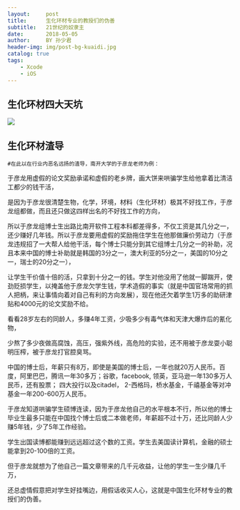 ```yaml
---
layout:     post
title:      生化环材专业的教授们的伪善
subtitle:   21世纪的奴隶主
date:       2018-05-05
author:     BY 孙少君
header-img: img/post-bg-kuaidi.jpg
catalog: true
tags:
    - Xcode
    - iOS
---
```


## 生化环材四大天坑


	

![](https://upload-images.jianshu.io/upload_images/545662-f9031dfcce085f8f.png?imageMogr2/auto-orient/strip%7CimageView2/2/w/459)

## 生化环材渣导



	
	#在此以在行业内恶名远扬的渣导，南开大学的于彦龙老师为例：
	
于彦龙用虚假的论文奖励承诺和虚假的老乡牌，画大饼来哄骗学生给他拿着比清洁工都少的钱干活，

是因为于彦龙很清楚生物，化学，环境，材料（生化环材）极其不好找工作，于彦龙组都做，而且还只做这四样出名的不好找工作的方向，


所以于彦龙组博士生出路比南开软件工程本科都差得多，不仅工资是其几分之一，还少赚好几年钱。所以于彦龙要用虚假的奖励拖住学生在他那做廉价劳动力（于彦龙违规招了一大帮人给他干活，每个博士只能分到其它组博士几分之一的补助，况且本来中国的博士补助就是韩国的3分之一，澳大利亚的5分之一，美国的10分之一，瑞士的20分之一），

让学生干价值十倍的活，只拿到十分之一的钱。学生对他没用了他就一脚踹开，使劲贬损学生，以掩盖他于彦龙欠学生钱，学术造假的事实（就是中国官场常用的抓人把柄，来让事情向着对自己有利的方向发展），现在他还欠着学生1万多的助研津贴和4000元的论文奖励不给。

看看28岁左右的同龄人，多赚4年工资，少吸多少有毒气体和天津大爆炸后的氰化物，

少熬了多少夜做高腐蚀，高压，强紫外线，高危险的实验，还不用被于彦龙耍小聪明压榨，被于彦龙打官腔臭骂。

中国的博士后，年薪只有8万，即使是美国的博士后，一年也就20万人民币。百度，阿里巴巴，腾讯一年30多万；谷歌，facebook, 领英，亚马逊一年130多万人民币，还有股票； 四大投行以及citadel， 2-西格玛，桥水基金，千禧基金等对冲基金一年200-600万人民币。


于彦龙知道哄骗学生硕博连读，因为于彦龙他自己的水平根本不行，所以他的博士毕业生最多只能在中国找个博士后或二本做老师，年薪超不过十万，还比同龄人少赚5年钱，少了5年工作经验。


学生出国读博都能赚到远远超过这个数的工资。学生去美国读计算机，金融的硕士能拿到20-100倍的工资。


但于彦龙就想为了他自己一篇文章带来的几千元收益，让他的学生一生少赚几千万，

还总虚情假意把对学生好挂嘴边，用假话收买人心，这就是中国生化环材专业的教授们的伪善。


